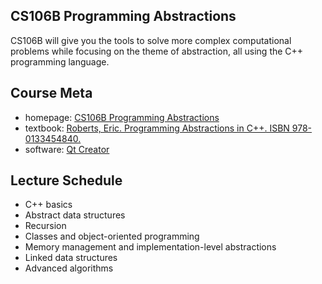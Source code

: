 ## CS106B Programming Abstractions
CS106B will give you the tools to solve more complex computational problems while focusing on the theme of abstraction, all using the C++ programming language.

## Course Meta
* homepage: [CS106B Programming Abstractions][1]
* textbook: [Roberts, Eric. Programming Abstractions in C++. ISBN 978-0133454840.][2]
* software: [Qt Creator][3]


## Lecture Schedule
* C++ basics
* Abstract data structures
* Recursion
* Classes and object-oriented programming
* Memory management and implementation-level abstractions
* Linked data structures
* Advanced algorithms

[1]:<https://web.stanford.edu/class/cs106b/> "homepage"
[2]:<http://web.stanford.edu/dept/cs_edu/BXReader-Beta-2012.pdf>
[3]:<https://web.stanford.edu/class/cs106b/qt/>
